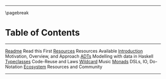 ----

\pagebreak

# Table of Contents

------------------------------------------  ----------------------------------
[Readme](#melbourne-haskell-workshop-2013)  Read this First
[Resources](#resources)                     Resources Available
[Introduction](#introduction)               Motivation, Overview, and Approach
[ADTs](#adts)                               Modelling with data in Haskell
[Typeclasses](#typeclasses)                 Code-Reuse and Laws
[Wildcard](#wildcard)                       Music
[Monads](#monads)                           DSLs, IO, Do-Notation
[Ecosystem](#ecosystem)                     Resources and Community
------------------------------------------  ----------------------------------
